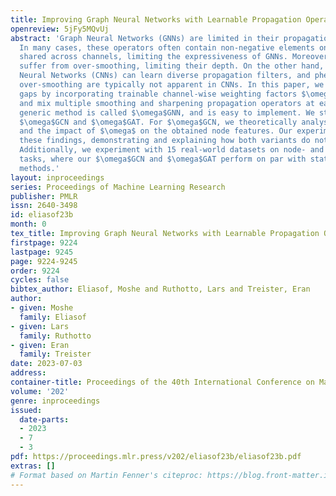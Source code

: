 ```yaml
---
title: Improving Graph Neural Networks with Learnable Propagation Operators
openreview: 5jFy5MQvUj
abstract: 'Graph Neural Networks (GNNs) are limited in their propagation operators.
  In many cases, these operators often contain non-negative elements only and are
  shared across channels, limiting the expressiveness of GNNs. Moreover, some GNNs
  suffer from over-smoothing, limiting their depth. On the other hand, Convolutional
  Neural Networks (CNNs) can learn diverse propagation filters, and phenomena like
  over-smoothing are typically not apparent in CNNs. In this paper, we bridge these
  gaps by incorporating trainable channel-wise weighting factors $\omega$ to learn
  and mix multiple smoothing and sharpening propagation operators at each layer. Our
  generic method is called $\omega$GNN, and is easy to implement. We study two variants:
  $\omega$GCN and $\omega$GAT. For $\omega$GCN, we theoretically analyse its behaviour
  and the impact of $\omega$ on the obtained node features. Our experiments confirm
  these findings, demonstrating and explaining how both variants do not over-smooth.
  Additionally, we experiment with 15 real-world datasets on node- and graph-classification
  tasks, where our $\omega$GCN and $\omega$GAT perform on par with state-of-the-art
  methods.'
layout: inproceedings
series: Proceedings of Machine Learning Research
publisher: PMLR
issn: 2640-3498
id: eliasof23b
month: 0
tex_title: Improving Graph Neural Networks with Learnable Propagation Operators
firstpage: 9224
lastpage: 9245
page: 9224-9245
order: 9224
cycles: false
bibtex_author: Eliasof, Moshe and Ruthotto, Lars and Treister, Eran
author:
- given: Moshe
  family: Eliasof
- given: Lars
  family: Ruthotto
- given: Eran
  family: Treister
date: 2023-07-03
address: 
container-title: Proceedings of the 40th International Conference on Machine Learning
volume: '202'
genre: inproceedings
issued:
  date-parts:
  - 2023
  - 7
  - 3
pdf: https://proceedings.mlr.press/v202/eliasof23b/eliasof23b.pdf
extras: []
# Format based on Martin Fenner's citeproc: https://blog.front-matter.io/posts/citeproc-yaml-for-bibliographies/
---
```

